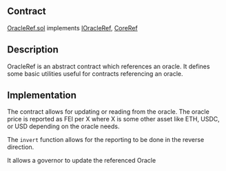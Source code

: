 ## Contract
[OracleRef.sol](https://github.com/fei-protocol/fei-protocol-core/blob/master/contracts/refs/OracleRef.sol)
implements [IOracleRef](https://github.com/fei-protocol/fei-protocol-core/wiki/IOracleRef), [CoreRef](https://github.com/fei-protocol/fei-protocol-core/wiki/CoreRef)

## Description
OracleRef is an abstract contract which references an oracle. It defines some basic utilities useful for contracts referencing an oracle.

## Implementation
The contract allows for updating or reading from the oracle. The oracle price is reported as FEI per X where X is some other asset like ETH, USDC, or USD depending on the oracle needs.

The `invert` function allows for the reporting to be done in the reverse direction.

It allows a governor to update the referenced Oracle